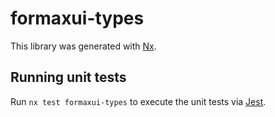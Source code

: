 # formaxui-types

This library was generated with [Nx](https://nx.dev).

## Running unit tests

Run `nx test formaxui-types` to execute the unit tests via [Jest](https://jestjs.io).
